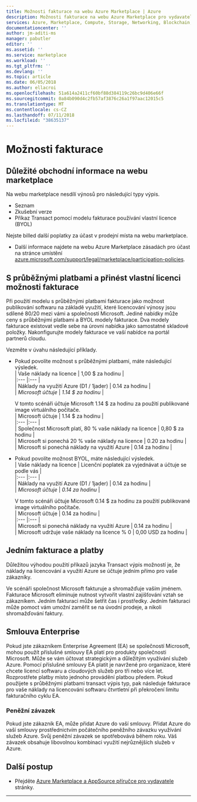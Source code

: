 ```yaml
---
title: Možnosti fakturace na webu Azure Marketplace | Azure
description: Možnosti fakturace na webu Azure Marketplace pro vydavatele.
services: Azure, Marketplace, Compute, Storage, Networking, Blockchain, Security
documentationcenter: ''
author: jm-aditi-ms
manager: pabutler
editor: ''
ms.assetid: ''
ms.service: marketplace
ms.workload: ''
ms.tgt_pltfrm: ''
ms.devlang: ''
ms.topic: article
ms.date: 06/05/2018
ms.author: ellacroi
ms.openlocfilehash: 51a614a2411cf60bf88d384119c26bc9d406e66f
ms.sourcegitcommit: 0a84b090d4c2fb57af3876c26a1f97aac12015c5
ms.translationtype: MT
ms.contentlocale: cs-CZ
ms.lasthandoff: 07/11/2018
ms.locfileid: "38635137"
---
```

# <a name="billing-options"></a>Možnosti fakturace  

## <a name="commercial-considerations-on-the-marketplace"></a>Důležité obchodní informace na webu marketplace  
Na webu marketplace nesdílí výnosů pro následující typy výpis.  
*   Seznam  
*   Zkušební verze  
*   Příkaz Transact pomocí modelu fakturace používání vlastní licence (BYOL)

Nejste billed další poplatky za účast v prodejní místa na webu marketplace.  
*   Další informace najdete na webu Azure Marketplace zásadách pro účast na stránce umístění [azure.microsoft.com/support/legal/marketplace/participation-policies](https://azure.microsoft.com/support/legal/marketplace/participation-policies).  

## <a name="pay-as-you-go-and-bring-your-own-license-billing-options"></a>S průběžnými platbami a přinést vlastní licenci možnosti fakturace  
Při použití modelu s průběžnými platbami fakturace jako možnost publikování softwaru na základě využití, které licencování výnosy jsou sdílené 80/20 mezi vámi a společností Microsoft. Jediné nabídky může ceny s průběžnými platbami a BYOL modely fakturace. Dva modely fakturace existovat vedle sebe na úrovni nabídka jako samostatné skladové položky. Nakonfigurujte modely fakturace ve vaší nabídce na portál partnerů cloudu. 

Vezměte v úvahu následující příklady.  
*   Pokud povolíte možnost s průběžnými platbami, máte následující výsledek.  
    | Vaše náklady na licence | 1,00 $ za hodinu |  
    |:--- |:--- |  
    | Náklady na využití Azure (D1 / 1jader) | 0.14 za hodinu |  
    | *Microsoft účtuje* | *1.14 $ za hodinu* |  

    V tomto scénáři účtuje Microsoft 1.14 $ za hodinu za použití publikované image virtuálního počítače.  
    | Microsoft účtuje | 1.14 $ za hodinu |  
    |:--- |:--- |  
    | Společnost Microsoft platí, 80 % vaše náklady na licence | 0,80 $ za hodinu |  
    | Microsoft si ponechá 20 % vaše náklady na licence | 0.20 za hodinu |  
    | Microsoft si ponechá náklady na využití Azure | 0.14 za hodinu |  

*   Pokud povolíte možnost BYOL, máte následující výsledek.  
    | Vaše náklady na licence | Licenční poplatek za vyjednávat a účtuje se podle vás |  
    |:--- |:--- |  
    | Náklady na využití Azure (D1 / 1jader) | 0.14 za hodinu |  
    | *Microsoft účtuje* | *0.14 za hodinu* |  

    V tomto scénáři účtuje Microsoft 0.14 $ za hodinu za použití publikované image virtuálního počítače.  
    | Microsoft účtuje | 0.14 za hodinu |  
    |:--- |:--- |  
    | Microsoft si ponechá náklady na využití Azure | 0.14 za hodinu |  
    | Microsoft udržuje vaše náklady na licence % 0 | 0,00 USD za hodinu |  

## <a name="single-billing-and-payment-methods"></a>Jedním fakturace a platby  
Důležitou výhodou použití příkazů jazyka Transact výpis možností je, že náklady na licencování a využití Azure se účtuje jedním přímo pro vaše zákazníky.  

Ve scénáři společnost Microsoft fakturuje a shromažďuje vaším jménem. Fakturace Microsoft eliminuje nutnost vytvořit vlastní zajišťování vztah se zákazníkem. Jedním fakturaci může šetřit čas i prostředky. Jedním fakturaci může pomoct vám umožní zaměřit se na úvodní prodeje, a nikoli shromažďování faktury. 

## <a name="enterprise-agreement"></a>Smlouva Enterprise  
Pokud jste zákazníkem Enterprise Agreement (EA) se společností Microsoft, mohou použít příslušné smlouvy EA platí pro produkty společnosti Microsoft. Může se vám účtovat strategickým a důležitým využívání služeb Azure. Pomocí příslušné smlouvy EA platit je navržené pro organizace, které chcete licencí softwaru a cloudových služeb pro tři nebo více let. Rozprostřete platby místo jednoho provádění platbou předem. Pokud použijete s průběžnými platbami transact výpis typ, pak následuje fakturace pro vaše náklady na licencování softwaru čtvrtletní při překročení limitu fakturačního cyklu EA.  

### <a name="monetary-commitment"></a>Peněžní závazek  
Pokud jste zákazník EA, může přidat Azure do vaší smlouvy. Přidat Azure do vaší smlouvy prostřednictvím počátečního peněžního závazku využívání služeb Azure. Svůj peněžní závazek se spotřebovává během roku. Váš závazek obsahuje libovolnou kombinaci využití nejrůznějších služeb v Azure.  

## <a name="next-steps"></a>Další postup
*   Přejděte [Azure Marketplace a AppSource příručce pro vydavatele](./marketplace-publishers-guide.md) stránky.  
 
---  
